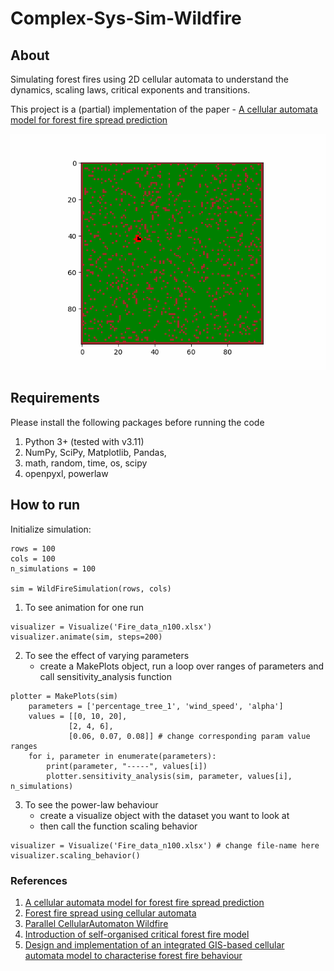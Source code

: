 # Complex-Sys-Sim-Wildfire

## About
Simulating forest fires using 2D cellular automata to understand the dynamics, scaling laws, critical exponents and transitions.

This project is a (partial) implementation of the paper - [A cellular automata model for forest fire spread prediction]("https://www.sciencedirect.com/science/article/pii/S0096300308004943)

![](plots\gif-tree-type-dens-0.9.gif)


## Requirements
Please install the following packages before running the code
1. Python 3+ (tested with v3.11)
2. NumPy, SciPy, Matplotlib, Pandas, 
4. math, random, time, os, scipy
3. openpyxl, powerlaw

## How to run
Initialize simulation:
```
rows = 100
cols = 100
n_simulations = 100

sim = WildFireSimulation(rows, cols)
```
1. To see animation for one run
```
visualizer = Visualize('Fire_data_n100.xlsx')
visualizer.animate(sim, steps=200)
```

2. To see the effect of varying parameters
    - create a MakePlots object, run a loop over ranges of parameters and call sensitivity_analysis function
```
plotter = MakePlots(sim)
    parameters = ['percentage_tree_1', 'wind_speed', 'alpha']
    values = [[0, 10, 20],
             [2, 4, 6],
             [0.06, 0.07, 0.08]] # change corresponding param value ranges
    for i, parameter in enumerate(parameters):
        print(parameter, "-----", values[i])
        plotter.sensitivity_analysis(sim, parameter, values[i], n_simulations)
```

3. To see the power-law behaviour 
    - create a visualize object with the dataset you want to look at
    - then call the function scaling behavior

```
visualizer = Visualize('Fire_data_n100.xlsx') # change file-name here
visualizer.scaling_behavior()
```


### References
1. [A cellular automata model for forest fire spread prediction]("https://www.sciencedirect.com/science/article/pii/S0096300308004943)
2. [Forest fire spread using cellular automata](https://www.sciencedirect.com/science/article/abs/pii/S0965997806001293 )
3. [Parallel CellularAutomaton Wildfire](https://github.com/XC-Li/Parallel_CellularAutomaton_Wildfire/tree/master)
4. [Introduction of self-organised critical forest fire model](https://journals.aps.org/prl/abstract/10.1103/PhysRevLett.69.1629)
5. [Design and implementation of an integrated GIS-based cellular automata model to characterise forest fire behaviour](https://www.sciencedirect.com/science/article/pii/S0304380007003626)